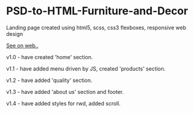 # PSD-to-HTML-Furniture-and-Decor

Landing page created using html5, scss, css3 flexboxes, responsive web design

<a href="https://matutamiller.github.io/PSD-to-HTML-Furniture-and-Decor/">See on web..</a>

v1.0 - have created 'home' section.

v1.1 - have added menu driven by JS, created 'products' section. 

v1.2 - have added 'quality' section. 

v1.3 - have added 'about us' section and footer.

v1.4 - have added styles for rwd, added scroll.
